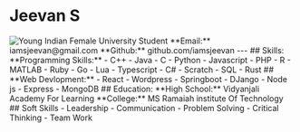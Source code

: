 # Jeevan S
<img src="https://media.gettyimages.com/id/1272815911/photo/young-indian-female-university-student-stock-photo.jpg?s=612x612&w=gi&k=20&c=Yn_iciCnkKRtBXKSo0CJhAdWP-L6VOwq38v3nbmC9FM=" alt="Young Indian Female University Student">
**Email:** iamsjeevan@gmail.com **Github:** github.com/iamsjeevan
---
## Skills:
**Programming Skills:**
  - C++
  - Java
  - C
  - Python
  - Javascript
  - PHP
  - R
  - MATLAB
  - Ruby
  - Go
  - Lua
  - Typescript
  - C#
  - Scratch
  - SQL
  - Rust
  ## **Web Devlopment:**
  - React
  - Wordpress
  - Springboot
  - DJango
  - Node js
  - Express
  - MongoDB
## Education:
**High School:** Vidyanjali Academy For Learning
**College:** MS Ramaiah institute Of Technology
##  Soft Skills
- Leadership
- Communication
- Problem Solving
- Critical Thinking
- Team Work

